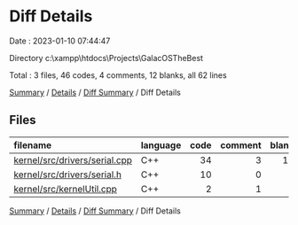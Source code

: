 # Diff Details

Date : 2023-01-10 07:44:47

Directory c:\\xampp\\htdocs\\Projects\\GalacOSTheBest

Total : 3 files,  46 codes, 4 comments, 12 blanks, all 62 lines

[Summary](results.md) / [Details](details.md) / [Diff Summary](diff.md) / Diff Details

## Files
| filename | language | code | comment | blank | total |
| :--- | :--- | ---: | ---: | ---: | ---: |
| [kernel/src/drivers/serial.cpp](/kernel/src/drivers/serial.cpp) | C++ | 34 | 3 | 10 | 47 |
| [kernel/src/drivers/serial.h](/kernel/src/drivers/serial.h) | C++ | 10 | 0 | 1 | 11 |
| [kernel/src/kernelUtil.cpp](/kernel/src/kernelUtil.cpp) | C++ | 2 | 1 | 1 | 4 |

[Summary](results.md) / [Details](details.md) / [Diff Summary](diff.md) / Diff Details